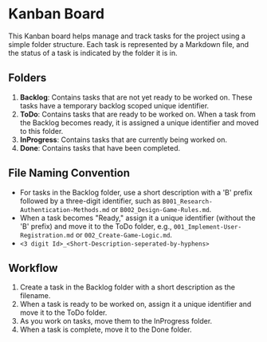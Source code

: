 # Kanban Board

This Kanban board helps manage and track tasks for the project using a simple folder structure.
Each task is represented by a Markdown file, and the status of a task is indicated by the folder it is in.

## Folders

1. **Backlog**: Contains tasks that are not yet ready to be worked on. These tasks have a temporary backlog scoped unique identifier.
2. **ToDo**: Contains tasks that are ready to be worked on. When a task from the Backlog becomes ready, it is assigned a unique identifier and moved to this folder.
3. **InProgress**: Contains tasks that are currently being worked on.
4. **Done**: Contains tasks that have been completed.

## File Naming Convention

- For tasks in the Backlog folder, use a short description with a 'B' prefix followed by a three-digit identifier,
such as `B001_Research-Authentication-Methods.md` or `B002_Design-Game-Rules.md`.
- When a task becomes "Ready," assign it a unique identifier (without the 'B' prefix) and move it to the ToDo folder, e.g.,
`001_Implement-User-Registration.md` or `002_Create-Game-Logic.md`.
- `<3 digit Id>_<Short-Description-seperated-by-hyphens>`

## Workflow

1. Create a task in the Backlog folder with a short description as the filename.
2. When a task is ready to be worked on, assign it a unique identifier and move it to the ToDo folder.
3. As you work on tasks, move them to the InProgress folder.
4. When a task is complete, move it to the Done folder.

